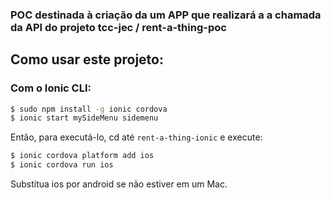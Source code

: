 ### POC destinada à criação da um APP que realizará a a chamada da API do projeto tcc-jec / rent-a-thing-poc

## Como usar este projeto:

### Com o Ionic CLI:


```bash
$ sudo npm install -g ionic cordova
$ ionic start mySideMenu sidemenu
```

Então, para executá-lo, cd até `rent-a-thing-ionic` e execute:

```bash
$ ionic cordova platform add ios
$ ionic cordova run ios
```

Substitua ios por android se não estiver em um Mac.

